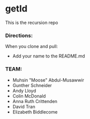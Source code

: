 # getId

This is the recursion repo

### Directions:

When you clone and pull:
- Add your name to the README.md

### TEAM:
- Muhsin "Moose" Abdul-Musawwir
- Gunther Schneider
- Andy Lloyd
- Colin McDonald
- Anna Ruth Crittenden
- David Tran
- Elizabeth Biddlecome